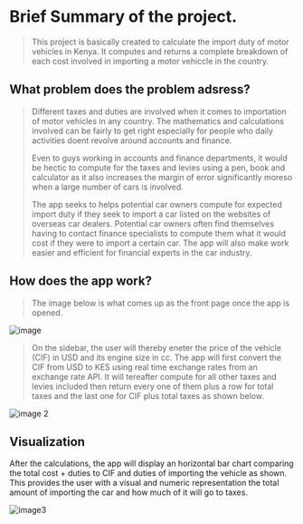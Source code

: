 # Brief Summary of the project.
>This project is basically created to calculate the import duty of motor vehicles in Kenya. It computes and returns a complete breakdown of each cost involved in importing a motor vehiccle in the country.

## What problem does the problem adsress?
>Different taxes and duties are involved when it comes to importation of motor vehicles in any country. The mathematics and calculations involved can be fairly to get right especially for people who daily activities doent revolve around accounts and finance.
>
>Even to guys working in accounts and finance departments, it would be hectic to compute for the taxes and levies using a pen, book and calculator as it also increases the margin of error significantly moreso when a large number of cars is involved.
>
>The app seeks to helps potential car owners compute for expected import duty if they seek to import a car listed on the websites of overseas car dealers. Potential car owners often find themselves having to contact finance specialists to compute them what it would cost if they were to import a certain car. The app will also make work easier and efficient for financial experts in the car industry.

## How does the app work?
>The image below is what comes up as the front page once the app is opened.
>
![image](https://user-images.githubusercontent.com/121600705/214526083-1a3cacdd-cbbd-4c4e-b126-a8a2a996841b.PNG)
>On the sidebar, the user will thereby eneter the price of the vehicle (CIF) in USD and its engine size in cc.
The app will first convert the CIF from USD to KES using real time exchange rates from an exchange rate API.
It will tereafter compute for all other taxes and levies included then return every one of them plus a row for total taxes and the last one for CIF plus total taxes as shown below.
>
![image 2](https://user-images.githubusercontent.com/121600705/214528698-2745919e-4477-4364-821c-ecf1fe2b742d.PNG)
## Visualization
After the calculations, the app will display an horizontal bar chart comparing the total cost + duties to CIF and duties of importing the vehicle as shown. This provides the user with a visual and numeric representation the total amount of importing the car and how much of it will go to taxes.
>
![image3](https://user-images.githubusercontent.com/121600705/214530335-7755b035-4a6a-43ba-816d-a103909aedf1.PNG)


